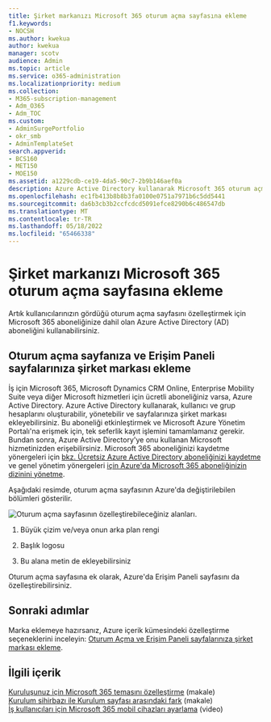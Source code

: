 ```yaml
---
title: Şirket markanızı Microsoft 365 oturum açma sayfasına ekleme
f1.keywords:
- NOCSH
ms.author: kwekua
author: kwekua
manager: scotv
audience: Admin
ms.topic: article
ms.service: o365-administration
ms.localizationpriority: medium
ms.collection:
- M365-subscription-management
- Adm_O365
- Adm_TOC
ms.custom:
- AdminSurgePortfolio
- okr_smb
- AdminTemplateSet
search.appverid:
- BCS160
- MET150
- MOE150
ms.assetid: a1229cdb-ce19-4da5-90c7-2b9b146aef0a
description: Azure Active Directory kullanarak Microsoft 365 oturum açma sayfasını özelleştirin. Oturum açma sayfasına çizim, logo ve metin ekleyebilirsiniz.
ms.openlocfilehash: ec1fb413b8b8b3fa0100e0751a7971b6c5dd5441
ms.sourcegitcommit: da6b3cb3b2ccfcdcd5091efce8290b6c486547db
ms.translationtype: MT
ms.contentlocale: tr-TR
ms.lasthandoff: 05/18/2022
ms.locfileid: "65466338"
---
```

# <a name="add-your-company-branding-to-the-microsoft-365-sign-in-page"></a>Şirket markanızı Microsoft 365 oturum açma sayfasına ekleme

 Artık kullanıcılarınızın gördüğü oturum açma sayfasını özelleştirmek için Microsoft 365 aboneliğinize dahil olan Azure Active Directory (AD) aboneliğini kullanabilirsiniz. 
  
## <a name="add-company-branding-to-your-sign-in-page-and-access-panel-pages"></a>Oturum açma sayfanıza ve Erişim Paneli sayfalarınıza şirket markası ekleme

İş için Microsoft 365, Microsoft Dynamics CRM Online, Enterprise Mobility Suite veya diğer Microsoft hizmetleri için ücretli aboneliğiniz varsa, Azure Active Directory. Azure Active Directory kullanarak, kullanıcı ve grup hesaplarını oluşturabilir, yönetebilir ve sayfalarınıza şirket markası ekleyebilirsiniz. Bu aboneliği etkinleştirmek ve Microsoft Azure Yönetim Portalı'na erişmek için, tek seferlik kayıt işlemini tamamlamanız gerekir. Bundan sonra, Azure Active Directory'ye onu kullanan Microsoft hizmetinizden erişebilirsiniz. Microsoft 365 aboneliğinizi kaydetme yönergeleri için [bkz. Ücretsiz Azure Active Directory aboneliğinizi kaydetme](../../compliance/use-your-free-azure-ad-subscription-in-office-365.md) ve genel yönetim yönergeleri [için Azure'da Microsoft 365 aboneliğinizin dizinini yönetme](/azure/active-directory/fundamentals/active-directory-how-subscriptions-associated-directory). 
  
Aşağıdaki resimde, oturum açma sayfasının Azure'da değiştirilebilen bölümleri gösterilir.
  
![Oturum açma sayfasının özelleştirebileceğiniz alanları.](../../media/screenshotbranding.png)
  
1. Büyük çizim ve/veya onun arka plan rengi
    
2. Başlık logosu
    
3. Bu alana metin de ekleyebilirsiniz
    
Oturum açma sayfasına ek olarak, Azure'da Erişim Paneli sayfasını da özelleştirebilirsiniz.
  
## <a name="next-steps"></a>Sonraki adımlar

Marka eklemeye hazırsanız, Azure içerik kümesindeki özelleştirme seçeneklerini inceleyin: [Oturum Açma ve Erişim Paneli sayfalarınıza şirket markası ekleme](/azure/active-directory/fundamentals/customize-branding).

## <a name="related-content"></a>İlgili içerik

[Kuruluşunuz için Microsoft 365 temasını özelleştirme](customize-your-organization-theme.md) (makale)\
[Kurulum sihirbazı ile Kurulum sayfası arasındaki fark](o365-setup-wizard-and-setup-page.md) (makale)\
[İş kullanıcıları için Microsoft 365 mobil cihazları ayarlama](../../business/set-up-mobile-devices.md) (video)
